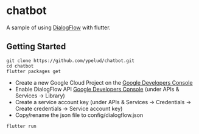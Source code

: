 # chatbot

A sample of using [DialogFlow](https://dialogflow.com/) with flutter. 

## Getting Started

```shell
git clone https://github.com/ypelud/chatbot.git
cd chatbot
flutter packages get
```

* Create a new Google Cloud Project on the [Google Developers Console](https://console.developers.google.com/)
* Enable DialogFlow API [Google Developers Console](https://console.developers.google.com/) (under APIs & Services -> Library)
* Create a service account key (under APIs & Services -> Credentials -> Create credentials -> Service account key) 
* Copy/rename the json file to config/dialogflow.json

```shell
flutter run
```